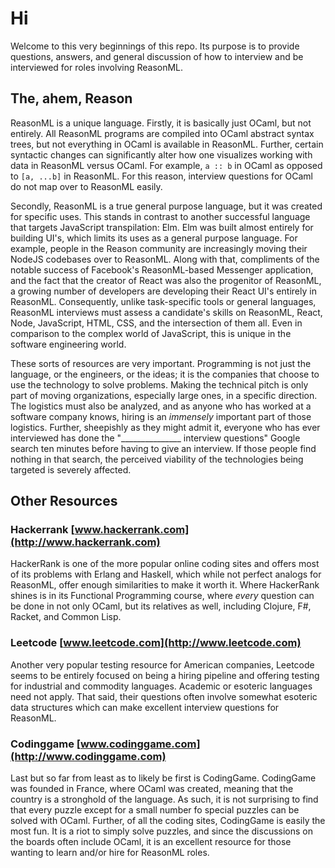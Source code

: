 # Hi
Welcome to this very beginnings of this repo. Its purpose is to provide questions, answers, and general discussion of how to interview and be interviewed for roles involving ReasonML.

## The, ahem, Reason
ReasonML is a unique language. Firstly, it is basically just OCaml, but not entirely. All ReasonML programs are compiled into OCaml abstract syntax trees, but not everything in OCaml is available in ReasonML. Further, certain syntactic changes can significantly alter how one visualizes working with data in ReasonML versus OCaml. For example, ```a :: b``` in OCaml as opposed to ```[a, ...b]``` in ReasonML. For this reason, interview questions for OCaml do not map over to ReasonML easily.

Secondly, ReasonML is a true general purpose language, but it was created for specific uses. This stands in contrast to another successful language that targets JavaScript transpilation: Elm. Elm was built almost entirely for building UI's, which limits its uses as a general purpose language. For example, people in the Reason community are increasingly moving their NodeJS codebases over to ReasonML. Along with that, compliments of the notable success of Facebook's ReasonML-based Messenger application, and the fact that the creator of React was also the progenitor of ReasonML, a growing number of developers are developing their React UI's entirely in ReasonML. Consequently, unlike task-specific tools or general languages, ReasonML interviews must assess a candidate's skills on ReasonML, React, Node, JavaScript, HTML, CSS, and the intersection of them all. Even in comparison to the complex world of JavaScript, this is unique in the software engineering world.

These sorts of resources are very important. Programming is not just the language, or the engineers, or the ideas; it is the companies that choose to use the technology to solve problems. Making the technical pitch is only part of moving organizations, especially large ones, in a specific direction. The logistics must also be analyzed, and as anyone who has worked at a software company knows, hiring is an _immensely_ important part of those logistics. Further, sheepishly as they might admit it, everyone who has ever interviewed has done the "_______________ interview questions" Google search ten minutes before having to give an interview. If those people find nothing in that search, the perceived viability of the technologies being targeted is severely affected.

## Other Resources

### Hackerrank [www.hackerrank.com](http://www.hackerrank.com)
HackerRank is one of the more popular online coding sites and offers most of its problems with Erlang and Haskell, which while not perfect analogs for ReasonML, offer enough similarities to make it worth it. Where HackerRank shines is in its Functional Programming course, where _every_ question can be done in not only OCaml, but its relatives as well, including Clojure, F#, Racket, and Common Lisp.

### Leetcode [www.leetcode.com](http://www.leetcode.com)
Another very popular testing resource for American companies, Leetcode seems to be entirely focused on being a hiring pipeline  and offering testing for industrial and commodity languages. Academic or esoteric languages need not apply. That said, their questions often involve somewhat esoteric data structures which can make excellent interview questions for ReasonML.

### Codinggame [www.codinggame.com](http://www.codinggame.com)
Last but so far from least as to likely be first is CodingGame. CodingGame was founded in France, where OCaml was created, meaning that the country is a stronghold of the language. As such, it is not surprising to find that every puzzle except for a small number fo special puzzles can be solved with OCaml. Further, of all the coding sites, CodingGame is easily the most fun. It is a riot to simply solve puzzles, and since the discussions on the boards often include OCaml, it is an excellent resource for those wanting to learn and/or hire for ReasonML roles.
